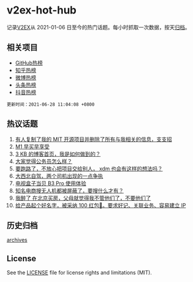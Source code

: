 # v2ex-hot-hub

 记录[V2EX](https://www.v2ex.com/)从 2021-01-06 日至今的热门话题。每小时抓取一次数据，按天[归档](archives)。
 
 ## 相关项目

- [GitHub热榜](https://github.com/snaildev/github-hot-hub)
- [知乎热榜](https://github.com/snaildev/zhihu-hot-hub)
- [微博热榜](https://github.com/snaildev/weibo-hot-hub)
- [头条热榜](https://github.com/snaildev/toutiao-hot-hub)
- [抖音热榜](https://github.com/snaildev/douyin-hot-hub)


 `更新时间：2021-06-28 11:04:08 +0800`

## 热议话题

1. [有人复制了我的 MIT 开源项目并删除了所有与我相关的信息，支支招](https://www.v2ex.com/t/786099)
1. [M1 早买早享受](https://www.v2ex.com/t/786045)
1. [3 KB 的博客首页，我是如何做到的？](https://www.v2ex.com/t/786028)
1. [大家觉得公务员怎么样？](https://www.v2ex.com/t/786066)
1. [要跑路了，不放心把项目交给别人， xdm 也会有这样的想法吗？](https://www.v2ex.com/t/786146)
1. [大西北自驾，两个司机出现的一点争执](https://www.v2ex.com/t/786124)
1. [电视盒子当贝 B3 Pro 使用体验](https://www.v2ex.com/t/786036)
1. [知名电商搜无人机都被屏蔽了，要搜什么才有？](https://www.v2ex.com/t/786069)
1. [我醉了 在北京买房，父母就觉得我不管他们了，不要他们了](https://www.v2ex.com/t/786073)
1. [给产品起个好名字，被采纳 100 红包🧧。要求好记、关联业务、容易建立 IP](https://www.v2ex.com/t/786085)

## 历史归档

[archives](archives)

## License

See the [LICENSE](LICENSE) file for license rights and limitations (MIT).
